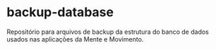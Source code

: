 # backup-database
Repositório para arquivos de backup da estrutura do banco de dados usados nas aplicações da Mente e Movimento.
